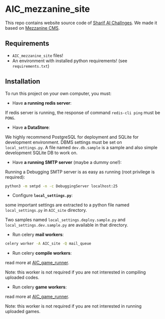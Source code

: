 # AIC_mezzanine_site

This repo contains website source code of [Sharif AI Challnges](http://aichallenge.sharif.edu/).
We made it based on [Mezzanine CMS](https://github.com/stephenmcd/mezzanine/).

## Requirements
* `AIC_mezzanine_site` files!
* An environment with installed python requirements! (see `requirements.txt`)

## Installation

To run this project on your own computer, you must:

* Have **a running redis server**:

If redis server is running, the response of command `redis-cli ping` must be `PONG`.


* Have **a DataStore**:

We highly recommend PostgreSQL for deployment and SQLite for development environment. DBMS settings must be set on `local_settings.py`.
A file named `dev.db.sample` is a sample and also simple development SQLite DB to work on.
   
   
* Have **a running SMTP server** (maybe a dummy one!):

Running a Debugging SMTP server is as easy as running (root privilege is required):

```sh
python3 -m smtpd -n -c DebuggingServer localhost:25
```


* Configure **`local_settings.py`**:

some important settings are extracted to a python file named `local_settings.py` in `AIC_site` directory.

Two samples named `local_settings.deploy.sample.py` and `local_settings.dev.sample.py` are available in that directory.


* Run celery **mail workers**: 

```sh
celery worker -A AIC_site -Q mail_queue
```


* Run celery **compile workers**:

read more at [AIC_game_runner](https://github.com/SharifAIChallenge/AIC_game_runner).

Note: this worker is not required if you are not interested in compiling uploaded codes.


* Run celery **game workers**:

read more at [AIC_game_runner](https://github.com/SharifAIChallenge/AIC_game_runner).

Note: this worker is not required if you are not interested in running uploaded games.
